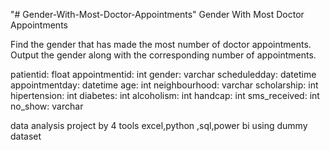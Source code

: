 "# Gender-With-Most-Doctor-Appointments" 
Gender With Most Doctor Appointments



Find the gender that has made the most number of doctor appointments.
Output the gender along with the corresponding number of appointments.

patientid:
float
appointmentid:
int
gender:
varchar
scheduledday:
datetime
appointmentday:
datetime
age:
int
neighbourhood:
varchar
scholarship:
int
hipertension:
int
diabetes:
int
alcoholism:
int
handcap:
int
sms_received:
int
no_show:
varchar

data analysis project by 4 tools excel,python ,sql,power bi using dummy dataset